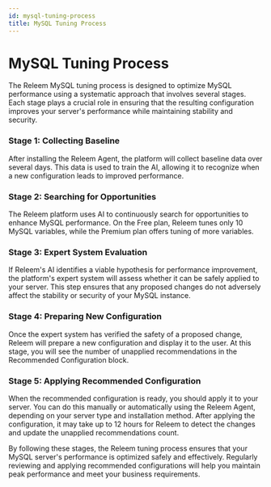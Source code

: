 ```yaml
---
id: mysql-tuning-process
title: MySQL Tuning Process
---
```


# MySQL Tuning Process

The Releem MySQL tuning process is designed to optimize MySQL performance using a systematic approach that involves several stages. Each stage plays a crucial role in ensuring that the resulting configuration improves your server's performance while maintaining stability and security.

### Stage 1: Collecting Baseline
After installing the Releem Agent, the platform will collect baseline data over several days. This data is used to train the AI, allowing it to recognize when a new configuration leads to improved performance.

### Stage 2: Searching for Opportunities
The Releem platform uses AI to continuously search for opportunities to enhance MySQL performance. On the Free plan, Releem tunes only 10 MySQL variables, while the Premium plan offers tuning of more variables.

### Stage 3: Expert System Evaluation
If Releem's AI identifies a viable hypothesis for performance improvement, the platform's expert system will assess whether it can be safely applied to your server. This step ensures that any proposed changes do not adversely affect the stability or security of your MySQL instance.

### Stage 4: Preparing New Configuration
Once the expert system has verified the safety of a proposed change, Releem will prepare a new configuration and display it to the user. At this stage, you will see the number of unapplied recommendations in the Recommended Configuration block.

### Stage 5: Applying Recommended Configuration
When the recommended configuration is ready, you should apply it to your server. You can do this manually or automatically using the Releem Agent, depending on your server type and installation method. After applying the configuration, it may take up to 12 hours for Releem to detect the changes and update the unapplied recommendations count.

By following these stages, the Releem tuning process ensures that your MySQL server's performance is optimized safely and effectively. Regularly reviewing and applying recommended configurations will help you maintain peak performance and meet your business requirements.
